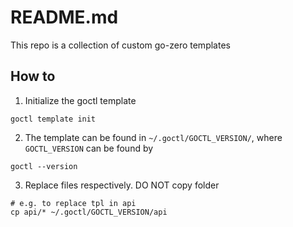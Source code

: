 # README.md

This repo is a collection of custom go-zero templates

## How to

1. Initialize the goctl template
```
goctl template init
```

2. The template can be found in `~/.goctl/GOCTL_VERSION/`, where `GOCTL_VERSION` can be found by
```
goctl --version
```
3. Replace files respectively. DO NOT copy folder 
```
# e.g. to replace tpl in api
cp api/* ~/.goctl/GOCTL_VERSION/api
```
